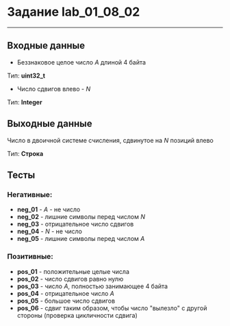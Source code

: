 # Задание lab_01_08_02
***
## Входные данные

- Беззнаковое целое число *A* длиной 4 байта

Тип: **uint32_t**

- Число сдвигов влево - *N*

Тип: **Integer**
 
## Выходные данные
Число в двоичной системе счисления, сдвинутое на *N* позиций влево

Тип: **Строка**

## Тесты
### Негативные:
- **neg_01** - *A* - не число
- **neg_02** - лишние символы перед числом *N*
- **neg_03** - отрицательное число сдвигов
- **neg_04** - *N* - не число
- **neg_05** - лишние символы перед числом *A*

### Позитивные:
- **pos_01** - положительные целые числа
- **pos_02** - число сдвигов равно нулю
- **pos_03** - число *A*, полностью занимающее 4 байта
- **pos_04** - отрицательное число *A*
- **pos_05** - большое число сдвигов
- **pos_06** - сдвиг таким образом, чтобы число "вылезло" с другой стороны (проверка цикличности сдвига)
